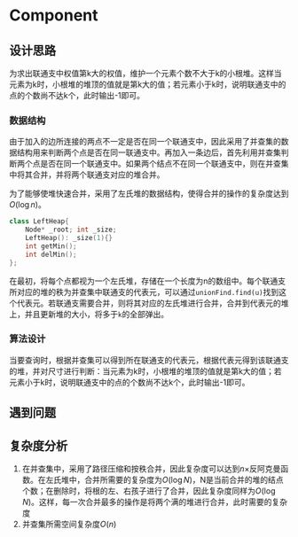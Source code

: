 # Component

## 设计思路

为求出联通支中权值第k大的权值，维护一个元素个数不大于k的小根堆。这样当元素为k时，小根堆的堆顶的值就是第k大的值；若元素小于k时，说明联通支中的点的个数尚不达k个，此时输出-1即可。

### 数据结构

由于加入的边所连接的两点不一定是否在同一个联通支中，因此采用了并查集的数据结构用来判断两个点是否在同一联通支中。再加入一条边后，首先利用并查集判断两个点是否在同一个联通支中。如果两个结点不在同一个联通支中，则在并查集中将其合并，并将两个联通支对应的堆合并。

为了能够使堆快速合并，采用了左氏堆的数据结构，使得合并的操作的复杂度达到$O(\log n)$。

```c++
class LeftHeap{
    Node* _root; int _size;
    LeftHeap(): _size(1){}
    int getMin();
    int delMin();
};
```

在最初，将每个点都视为一个左氏堆，存储在一个长度为n的数组中。每个联通支所对应的堆的秩为并查集中联通支的代表元，可以通过`unionFind.find(u)`找到这个代表元。若联通支需要合并，则将其对应的左氏堆进行合并，合并到代表元的堆上，并且更新堆的大小，将多于`k`的全部弹出。

### 算法设计

当要查询时，根据并查集可以得到所在联通支的代表元，根据代表元得到该联通支的堆，并对尺寸进行判断：当元素为k时，小根堆的堆顶的值就是第k大的值；若元素小于k时，说明联通支中的点的个数尚不达k个，此时输出-1即可。

## 遇到问题



## 复杂度分析

1. 在并查集中，采用了路径压缩和按秩合并，因此复杂度可以达到$n\times$反阿克曼函数。在左氏堆中，合并所需要的复杂度为$O(\log N)$，N是当前合并的堆的结点个数；在删除时，将根的左、右孩子进行了合并，因此复杂度同样为$O(\log N)$。这样，每一次合并最多的操作是将两个满的堆进行合并，此时需要的复杂度
2. 并查集所需空间复杂度$O(n)$

